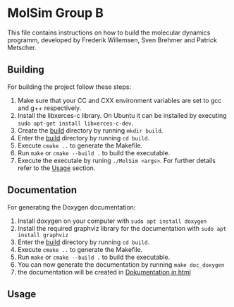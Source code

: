 # MolSim Group B

This file contains instructions on how to build the molecular dynamics programm, developed by Frederik Willemsen, Sven Brehmer and Patrick Metscher.

## Building

For building the project follow these steps:

1. Make sure that your CC and CXX environment variables are set to gcc and g++ respectively.
2. Install the libxerces-c library. On Ubuntu it can be installed by executing `sudo apt-get install libxerces-c-dev`.
3. Create the [build](./build/) directory by running `mkdir build`.
4. Enter the [build](./build/) directory by running `cd build`.
5. Execute `cmake ..` to generate the Makefile.
6. Run `make` or `cmake --build .` to build the executable.
7. Execute the executale by runing `./MolSim <args>`. For further details refer to the [Usage](#usage) section.

## Documentation

For generating the Doxygen documentation:

1. Install doxygen on your computer with `sudo apt install doxygen`
2. Install the required graphviz library for the documentation with `sudo apt install graphviz`
3. Enter the [build](./build/) directory by running `cd build`.
4. Execute `cmake ..` to generate the Makefile.
5. Run `make` or `cmake --build .` to build the executable.
6. You can now generate the documentation by running `make doc_doxygen`
7. the documentation will be created in [Dokumentation in html](./build/docs/html/index.html)


## Usage

